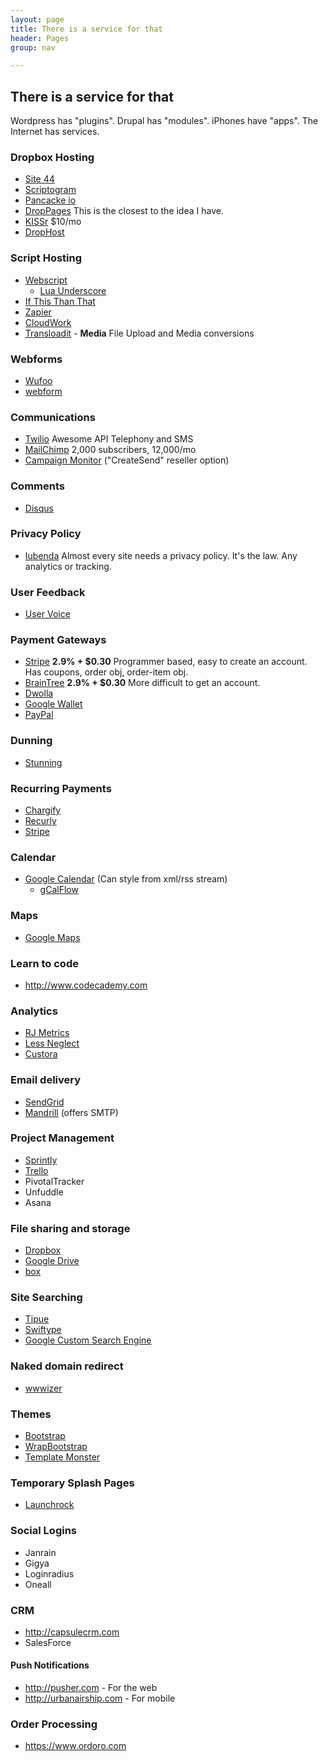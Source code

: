 ```yaml
---
layout: page
title: There is a service for that
header: Pages
group: nav

---
```

## There is a service for that

Wordpress has "plugins". Drupal has "modules". iPhones have "apps". The Internet has services.

### Dropbox Hosting

* [Site 44](http://www.site44.com)
* [Scriptogram](http://scriptogr.am)
* [Pancacke io](http://pancake.io)
* [DropPages](http://droppages.com) This is the closest to the idea I have.
* [KISSr](http://www.kissr.com) $10/mo
* [DropHost](http://www.drophost.net)

### Script Hosting

* [Webscript](https://www.webscript.io)
  * [Lua Underscore](http://mirven.github.com/underscore.lua)
* [If This Than That](https://ifttt.com)
* [Zapier](https://zapier.com)
* [CloudWork](https://cloudwork.com)
* [Transloadit](https://transloadit.com) - **Media** File Upload and Media conversions

### Webforms

* [Wufoo](http://www.wufoo.com)
* [webform](https://webform.com)

### Communications

* [Twilio](http://www.twilio.com/) Awesome API Telephony and SMS
* [MailChimp](http://mailchimp.com/) 2,000 subscribers, 12,000/mo
* [Campaign Monitor](http://www.campaignmonitor.com/) ("CreateSend" reseller option)

### Comments

* [Disqus](http://disqus.com)

### Privacy Policy

* [Iubenda](https://www.iubenda.com) Almost every site needs a privacy policy. It's the law. Any analytics or tracking.

### User Feedback

* [User Voice](http://www.uservoice.com)

### Payment Gateways

* [Stripe](https://stripe.com/) **2.9% + $0.30** Programmer based, easy to create an account. Has coupons, order obj, order-item obj.
* [BrainTree](https://www.braintreepayments.com/) **2.9% + $0.30** More difficult to get an account.
* [Dwolla](https://www.dwolla.com/)
* [Google Wallet](http://www.google.com/wallet/)
* [PayPal](https://www.paypal.com/)

### Dunning

* [Stunning](http://bestunning.net/)

### Recurring Payments

* [Chargify](http://chargify.com/)
* [Recurly](http://recurly.com/)
* [Stripe](https://stripe.com/)

### Calendar

* [Google Calendar](http://www.google.com/calendar/) (Can style from xml/rss stream)
  * [gCalFlow](http://sugi.github.com/jquery-gcal-flow)

### Maps

* [Google Maps](http://maps.google.com/)

### Learn to code

* http://www.codecademy.com

### Analytics

* [RJ Metrics](https://www.rjmetrics.com/)
* [Less Neglect](http://lessneglect.com/)
* [Custora](https://www.custora.com/)

### Email delivery

* [SendGrid](http://sendgrid.com/)
* [Mandrill](http://mandrill.com/) (offers SMTP)

### Project Management

* [Sprintly](https://sprint.ly/)
* [Trello](https://trello.com/)
* PivotalTracker
* Unfuddle
* Asana

### File sharing and storage
* [Dropbox](https://www.dropbox.com/)
* [Google Drive](https://drive.google.com/)
* [box](https://www.box.com/)

### Site Searching
* [Tipue](http://www.tipue.com/search/)
* [Swiftype](https://swiftype.com/)
* [Google Custom Search Engine](http://www.google.com/cse/)

### Naked domain redirect
* [wwwizer](http://wwwizer.com/naked-domain-redirect/)

### Themes
* [Bootstrap](http://twitter.github.com/bootstrap/)
* [WrapBootstrap](https://wrapbootstrap.com/)
* [Template Monster](http://www.templatemonster.com/)

### Temporary Splash Pages
* [Launchrock](http://launchrock.com)

### Social Logins
* Janrain
* Gigya
* Loginradius
* Oneall

### CRM
* http://capsulecrm.com
* SalesForce

#### Push Notifications
* http://pusher.com - For the web
* http://urbanairship.com - For mobile

### Order Processing
* https://www.ordoro.com

